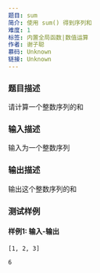 ```yaml
---
题目: sum
简介: 使用 sum() 得到序列和
难度: 1
标签: 内置全局函数|数值运算
作者: 谢子聪
慕码: Unknown
链接: Unknown
---
```


### 题目描述

请计算一个整数序列的和

### 输入描述

输入为一个整数序列

### 输出描述

输出这个整数序列的和

### 测试样例

#### 样例1: 输入-输出

```
[1, 2, 3]
```

```
6
```

